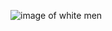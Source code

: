 ![image of white men](https://lh3.googleusercontent.com/proxy/0tPs0rhg78jmSbD5cK-ekglIiktHdtBjGRwNXtrQgd-7z8SjZGrXWhq6abB6vyUh_QR6wvAbS2X-Zi-Cf33bxGXT68PLJe0sifUALd00qfXc9YWAtHOUDHT2rQeidd3zXns7o336G8g4FDzORmjRbRx09iNAowFfx9wPDTU_lM5F3pG3YrSFmp7nQRffrlTzo2caqJy89sc1oCqmekg)
